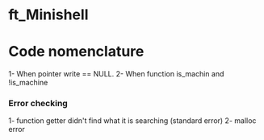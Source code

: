 # ft_Minishell

# Code nomenclature 
1- When pointer write == NULL.
2- When function is_machin and !is_machine
### Error checking 
1- function getter didn't find what it is searching (standard error)
2- malloc error